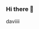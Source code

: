 ### Hi there 👋
daviiii
<!--
**davizin24320/davizin24320** is a ✨ _special_ ✨ repository because its `README.md` (this file) appears on your GitHub profile.

Here are some ideas to get you started:

- 🔭 I’m currently working on ...
- 🌱 I’m currently learning ...
- 👯 I’m looking to collaborate on ...
- 🤔 I’m looking for help with ...
- 💬 Ask me about ...
- 📫 davi.mitkon@escola.pr.gov.br..
- 😄 Pronouns: ...
- ⚡ Fun fact: ...
-->
